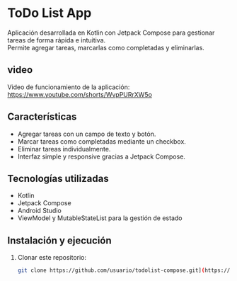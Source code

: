 # ToDo List App

Aplicación  desarrollada en Kotlin con Jetpack Compose para gestionar tareas de forma rápida e intuitiva.  
Permite agregar tareas, marcarlas como completadas y eliminarlas.
## video

Video de funcionamiento de la aplicación:  
https://www.youtube.com/shorts/WvpPURrXW5o

## Características

- Agregar tareas con un campo de texto y botón.
- Marcar tareas como completadas mediante un checkbox.
- Eliminar tareas individualmente.
- Interfaz simple y responsive gracias a Jetpack Compose.


## Tecnologías utilizadas

- Kotlin
- Jetpack Compose
- Android Studio
- ViewModel y MutableStateList para la gestión de estado

## Instalación y ejecución

1. Clonar este repositorio:
   ```bash
   git clone https://github.com/usuario/todolist-compose.git](https://github.com/24750Montenegro/TodoList-Lab3.git
